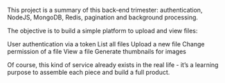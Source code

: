 This project is a summary of this back-end trimester: authentication, NodeJS, MongoDB, Redis, pagination and background processing.

The objective is to build a simple platform to upload and view files:

User authentication via a token
List all files
Upload a new file
Change permission of a file
View a file
Generate thumbnails for images

Of course, this kind of service already exists in the real life - it’s a learning purpose to assemble 
each piece and build a full product.
